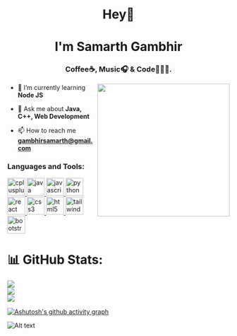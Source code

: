 <h1 align="center">Hey👀</h1>
<h1 align="center">I'm Samarth Gambhir</h1>
<h3 align="center">Coffee☕, Music🎧 & Code👨🏻‍💻.</h3>
<img align="right" width="300" height="300" src="https://media.giphy.com/media/3oKIPnAiaMCws8nOsE/giphy.gif">

- 🌱 I’m currently learning **Node JS**

- 💬 Ask me about **Java, C++, Web Development**

- 📫 How to reach me **gambhirsamarth@gmail.com**


<h3 align="left">Languages and Tools:</h3>
<p align="left">  <a href="https://www.w3schools.com/cpp/" target="_blank" rel="noreferrer"> <img src="https://cdn.worldvectorlogo.com/logos/c.svg" alt="cplusplus" width="40" height="40"/> </a>  <a href="https://www.java.com" target="_blank" rel="noreferrer"> <img src="https://www.vectorlogo.zone/logos/java/java-icon.svg" alt="java" width="40" height="40"/> </a> <a href="https://developer.mozilla.org/en-US/docs/Web/JavaScript" target="_blank" rel="noreferrer"> <img src="https://upload.vectorlogo.zone/logos/javascript/images/239ec8a4-163e-4792-83b6-3f6d96911757.svg" alt="javascript" width="40" height="40"/> </a> <a href="https://www.python.org" target="_blank" rel="noreferrer"> <img src="https://www.vectorlogo.zone/logos/python/python-icon.svg" alt="python" width="40" height="40"/> </a> <a href="https://reactjs.org/" target="_blank" rel="noreferrer"> <img src="https://www.vectorlogo.zone/logos/reactjs/reactjs-icon.svg" alt="react" width="40" height="40"/> </a> <a href="https://www.w3schools.com/css/" target="_blank" rel="noreferrer"> <img src="https://www.vectorlogo.zone/logos/w3_css/w3_css-official.svg" alt="css3" width="40" height="40"/> </a> <a href="https://www.w3.org/html/" target="_blank" rel="noreferrer"> <img src="https://www.vectorlogo.zone/logos/w3_html5/w3_html5-icon.svg" alt="html5" width="40" height="40"/> </a> <a href="https://tailwindcss.com/" target="_blank" rel="noreferrer"> <img src="https://www.vectorlogo.zone/logos/tailwindcss/tailwindcss-icon.svg" alt="tailwind" width="40" height="40"/> </a><a href="https://getbootstrap.com" target="_blank" rel="noreferrer"> <img src="https://upload.vectorlogo.zone/logos/getbootstrap/images/987f8f6c-263a-47b1-a85d-853cfca215d9.svg" alt="bootstrap" width="40" height="40"/> </a> </p>

# 📊 GitHub Stats:
![](https://github-readme-stats.vercel.app/api?username=gambhirsamarth&theme=dark&hide_border=true&include_all_commits=true&count_private=true)<br/>
![](https://github-readme-streak-stats.herokuapp.com/?user=gambhirsamarth&theme=dark&hide_border=true)<br/>
![](https://github-readme-stats.vercel.app/api/top-langs/?username=gambhirsamarth&theme=dark&hide_border=true&include_all_commits=true&count_private=true&layout=compact)


[![Ashutosh's github activity graph](https://github-readme-activity-graph.cyclic.app/graph?username=gambhirsamarth&bg_color=000000&color=2ac048&line=00ffaa&point=49b9df&area=true&hide_border=true)](https://github.com/ashutosh00710/github-readme-activity-graph)


![Alt text](https://spotify-recently-played-readme.vercel.app/api?user=31vsxjus3ft5t5ymk744qoonsybm&count=1)
